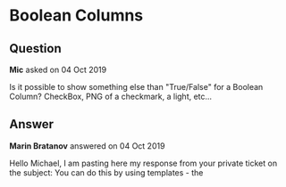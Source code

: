 # Boolean Columns

## Question

**Mic** asked on 04 Oct 2019

Is it possible to show something else than "True/False" for a Boolean Column? CheckBox, PNG of a checkmark, a light, etc...

## Answer

**Marin Bratanov** answered on 04 Oct 2019

Hello Michael, I am pasting here my response from your private ticket on the subject: You can do this by using templates - the <Template> for read mode, and the <EditorTemplate> for edit mode in case you want to alter the default checkbox. Here's more information about them: [https://docs.telerik.com/blazor-ui/components/grid/templates.](https://docs.telerik.com/blazor-ui/components/grid/templates.) Regards, Marin Bratanov

### Response

**Greg** answered on 08 Feb 2021

Please post a specific example of how to do this here.

### Response

**Eric R | Senior Technical Support Engineer** answered on 08 Feb 2021

Hi Greg, We like to make all demos included with the UI framework available publicly. In this case, the UI for Blazor demos are available at Blazor Components Demos and Examples - Telerik UI for Blazor and the Grid Template demo is available at Blazor DataGrid Demos - Templates | Telerik UI for Blazor. For specific example, see the following code and output section. Simple Boolean Template In the following sample, if the IsActive property is true it will display Is Active and if it is false it will display Not Active. Page Markup and Code @page "/"
@using GridTemplateBooleanColumn.Data
@inject ProductService ProductService <h1> Grid Template Column </h1> <TelerikGrid Data="Products"> <GridColumns> <GridColumn Field="@nameof(Product.ID)" Title="@nameof(Product.ID)" Editable="false"> </GridColumn> <GridColumn Field="@nameof(Product.Name)" Title="@nameof(Product.Name)"> </GridColumn> <GridColumn Field="@nameof(Product.IsActive)" Title="@nameof(Product.IsActive)"> <Template> @{
Product product=context as Product;
if (product.IsActive)
{ <span> Is Active </span> }
else
{ <span> Not Active </span> }
} </Template> </GridColumn> </GridColumns> </TelerikGrid> <br /> @code {
IEnumerable <Product> Products;

protected override void OnInitialized()
{
Products=ProductService.GetProducts();
}
} The Output Wrapping Up I hope the public demos and the previous example illustrates the possibilities with changing the output value of a Boolean Column with Templates. If it doesn't, I encourage opening a Support Ticket through your Telerik Account. This will give us the opportunity to address more specific questions. Please let me know if you need any additional information. Thank you for using the UI for Blazor Forums. Regards, Eric R | Senior Technical Support Engineer
